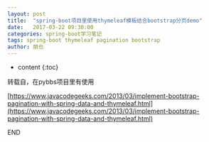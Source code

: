 ```yaml
---
layout: post
title:  "spring-boot项目里使用thymeleaf模板结合bootstrap分页demo"
date:   2017-03-22 09:30:00
categories: spring-boot学习笔记
tags: spring-boot thymeleaf pagination bootstrap
author: 朋也
---
```


* content
{:toc}

转载自，在pybbs项目里有使用

[https://www.javacodegeeks.com/2013/03/implement-bootstrap-pagination-with-spring-data-and-thymeleaf.html](https://www.javacodegeeks.com/2013/03/implement-bootstrap-pagination-with-spring-data-and-thymeleaf.html)

END

